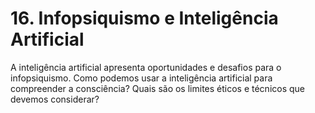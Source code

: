 # 16. Infopsiquismo e Inteligência Artificial

A inteligência artificial apresenta oportunidades e desafios para o infopsiquismo. Como podemos usar a inteligência artificial para compreender a consciência? Quais são os limites éticos e técnicos que devemos considerar?
